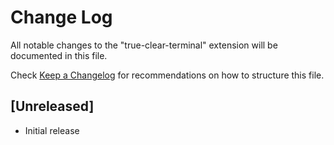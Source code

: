 # Change Log

All notable changes to the "true-clear-terminal" extension will be documented in this file.

Check [Keep a Changelog](http://keepachangelog.com/) for recommendations on how to structure this file.

## [Unreleased]

- Initial release